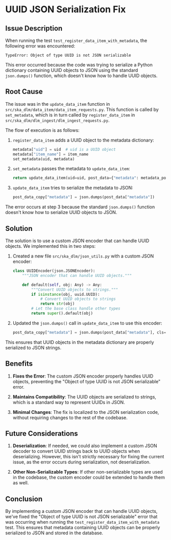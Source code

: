 # UUID JSON Serialization Fix

## Issue Description

When running the test `test_register_data_item_with_metadata`, the following error was encountered:

```
TypeError: Object of type UUID is not JSON serializable
```

This error occurred because the code was trying to serialize a Python dictionary containing UUID objects to JSON using the standard `json.dumps()` function, which doesn't know how to handle UUID objects.

## Root Cause

The issue was in the `update_data_item` function in `src/ska_dlm/data_item/data_item_requests.py`. This function is called by `set_metadata`, which is in turn called by `register_data_item` in `src/ska_dlm/dlm_ingest/dlm_ingest_requests.py`.

The flow of execution is as follows:

1. `register_data_item` adds a UUID object to the metadata dictionary:
   ```python
   metadata["uid"] = uid  # uid is a UUID object
   metadata["item_name"] = item_name
   set_metadata(uid, metadata)
   ```

2. `set_metadata` passes the metadata to `update_data_item`:
   ```python
   return update_data_item(uid=uid, post_data={"metadata": metadata_post})
   ```

3. `update_data_item` tries to serialize the metadata to JSON:
   ```python
   post_data_copy["metadata"] = json.dumps(post_data["metadata"])
   ```

The error occurs at step 3 because the standard `json.dumps()` function doesn't know how to serialize UUID objects to JSON.

## Solution

The solution is to use a custom JSON encoder that can handle UUID objects. We implemented this in two steps:

1. Created a new file `src/ska_dlm/json_utils.py` with a custom JSON encoder:
   ```python
   class UUIDEncoder(json.JSONEncoder):
       """JSON encoder that can handle UUID objects."""

       def default(self, obj: Any) -> Any:
           """Convert UUID objects to strings."""
           if isinstance(obj, uuid.UUID):
               # Convert UUID objects to strings
               return str(obj)
           # Let the base class handle other types
           return super().default(obj)
   ```

2. Updated the `json.dumps()` call in `update_data_item` to use this encoder:
   ```python
   post_data_copy["metadata"] = json.dumps(post_data["metadata"], cls=UUIDEncoder)
   ```

This ensures that UUID objects in the metadata dictionary are properly serialized to JSON strings.

## Benefits

1. **Fixes the Error**: The custom JSON encoder properly handles UUID objects, preventing the "Object of type UUID is not JSON serializable" error.

2. **Maintains Compatibility**: The UUID objects are serialized to strings, which is a standard way to represent UUIDs in JSON.

3. **Minimal Changes**: The fix is localized to the JSON serialization code, without requiring changes to the rest of the codebase.

## Future Considerations

1. **Deserialization**: If needed, we could also implement a custom JSON decoder to convert UUID strings back to UUID objects when deserializing. However, this isn't strictly necessary for fixing the current issue, as the error occurs during serialization, not deserialization.

2. **Other Non-Serializable Types**: If other non-serializable types are used in the codebase, the custom encoder could be extended to handle them as well.

## Conclusion

By implementing a custom JSON encoder that can handle UUID objects, we've fixed the "Object of type UUID is not JSON serializable" error that was occurring when running the `test_register_data_item_with_metadata` test. This ensures that metadata containing UUID objects can be properly serialized to JSON and stored in the database.